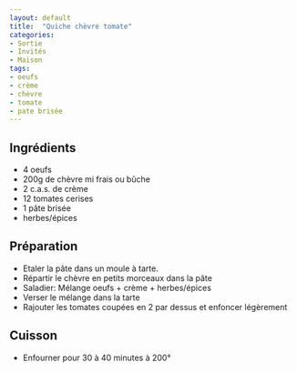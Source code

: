 ```yaml
---
layout: default
title:  "Quiche chèvre tomate"
categories:
- Sortie
- Invités
- Maison
tags:
- oeufs
- crème
- chèvre
- tomate
- pate brisée
---
```

## Ingrédients
- 4 oeufs
- 200g de chèvre mi frais ou bûche
- 2 c.a.s. de crème
- 12 tomates cerises
- 1 pâte brisée
- herbes/épices

## Préparation
- Etaler la pâte dans un moule à tarte.
- Répartir le chèvre en petits morceaux dans la pâte
- Saladier: Mélange oeufs + crème + herbes/épices
- Verser le mélange dans la tarte
- Rajouter les tomates coupées en 2 par dessus et enfoncer légèrement

## Cuisson
- Enfourner pour 30 à 40 minutes à 200°
